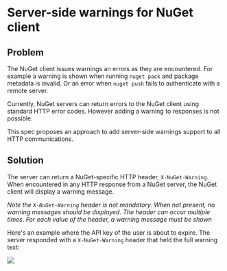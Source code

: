 # Server-side warnings for NuGet client

## Problem

The NuGet client issues warnings an errors as they are encountered. For example a warning is shown when running `nuget pack` and package metadata is invalid. Or an error when `nuget push` fails to authenticate with a remote server.

Currently, NuGet servers can return errors to the NuGet client using standard HTTP error codes. However adding a warning to responses is not possible.

This spec proposes an approach to add server-side warnings support to all HTTP communications.

## Solution

The server can return a NuGet-specific HTTP header, `X-NuGet-Warning`. When encountered in any HTTP response from a NuGet server, the NuGet client will display a warning message.

_Note the `X-NuGet-Warning` header is not mandatory. When not present, no warning messages should be displayed. The header can occur multiple times. For each value of the header, a warning message must be shown_

Here's an example where the API key of the user is about to expire. The server responded with a `X-NuGet-Warning` header that held the full warning text:

![](https://cloud.githubusercontent.com/assets/880728/15927309/233633da-2e41-11e6-8a2d-191a4c750d51.png)
